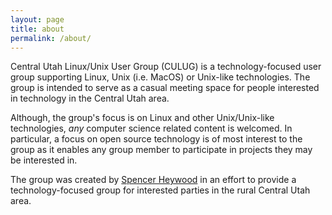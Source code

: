```yaml
---
layout: page
title: about
permalink: /about/
---
```


Central Utah Linux/Unix User Group (CULUG) is a technology-focused user group supporting Linux, Unix (i.e. MacOS) or Unix-like technologies.
The group is intended to serve as a casual meeting space for people interested in technology in the Central Utah area.

Although, the group's focus is on Linux and other Unix/Unix-like technologies, _any_ computer science related content is welcomed. In particular, a focus on open source technology is of most interest to the group as it enables any group member to participate in projects they may be interested in.

The group was created by [Spencer Heywood](https://github.com/heywoodlh) in an effort to provide a technology-focused group for interested parties in the rural Central Utah area.
